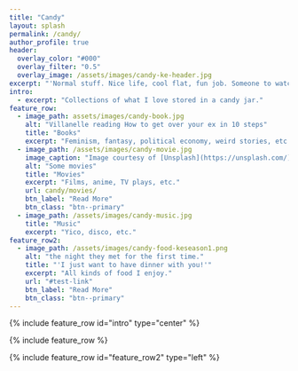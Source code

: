 ```yaml
---
title: "Candy"
layout: splash
permalink: /candy/
author_profile: true
header:
  overlay_color: "#000"
  overlay_filter: "0.5"
  overlay_image: /assets/images/candy-ke-header.jpg
excerpt: "'Normal stuff. Nice life, cool flat, fun job. Someone to watch movies with.'"
intro: 
  - excerpt: "Collections of what I love stored in a candy jar."
feature_row:
  - image_path: assets/images/candy-book.jpg
    alt: "Villanelle reading How to get over your ex in 10 steps"
    title: "Books"
    excerpt: "Feminism, fantasy, political economy, weird stories, etc."
  - image_path: /assets/images/candy-movie.jpg
    image_caption: "Image courtesy of [Unsplash](https://unsplash.com/)"
    alt: "Some movies"
    title: "Movies"
    excerpt: "Films, anime, TV plays, etc."
    url: candy/movies/
    btn_label: "Read More"
    btn_class: "btn--primary"
  - image_path: /assets/images/candy-music.jpg
    title: "Music"
    excerpt: "Yico, disco, etc."
feature_row2:
  - image_path: /assets/images/candy-food-keseason1.png
    alt: "the night they met for the first time."
    title: "'I just want to have dinner with you!'"
    excerpt: "All kinds of food I enjoy."
    url: "#test-link"
    btn_label: "Read More"
    btn_class: "btn--primary"
---
```


{% include feature_row id="intro" type="center" %}

{% include feature_row %}

{% include feature_row id="feature_row2" type="left" %}